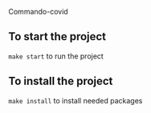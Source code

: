 Commando-covid

## To start the project

`make start` to run the project

## To install the project

`make install` to install needed packages
